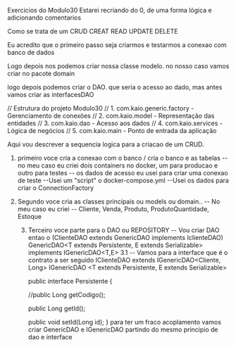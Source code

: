Exercicios do Modulo30
Estarei recriando do 0, de uma forma lógica e adicionando comentarios

Como se trata de um CRUD
CREAT
READ
UPDATE
DELETE

Eu acredito que o primeiro passo seja criarmos e testarmos a conexao com banco de dados

Logo depois nos podemos criar nossa classe modelo. no nosso caso vamos criar no pacote domain

logo depois podemos criar o DAO. que seria o acesso ao dado, mas antes vamos criar as interfacesDAO


// Estrutura do projeto Modulo30
// 1. com.kaio.generic.factory - Gerenciamento de conexões
// 2. com.kaio.model - Representação das entidades
// 3. com.kaio.dao - Acesso aos dados
// 4. com.kaio.services - Lógica de negócios
// 5. com.kaio.main - Ponto de entrada da aplicação

Aqui vou descrever a sequencia logica para a criacao de um CRUD. 
1. primeiro voce cria a conexao com o banco / cria o banco e as tabelas 
    -- no meu caso eu criei dois containers no docker, um para producao e outro para testes
    -- os dados de acesso eu usei para criar uma conexao de teste
--Usei um "script" o docker-compose.yml
--Usei os dados para criar o ConnectionFactory

2. Segundo voce cria as classes principais ou models ou domain..
    -- No meu caso eu criei 
        -- Cliente, Venda, Produto, ProdutoQuantidade, Estoque

   3. Terceiro voce parte para o DAO ou REPOSITORY
      -- Vou criar DAO entao o (ClienteDAO extends GenericDAO implements IclienteDAO)
                                                   GenericDAO<T extends Persistente, E extends Serializable> implements IGenericDAO<T,E>
         3.1 -- Vamos para a interface que é o contrato a ser seguido
                   IClienteDAO extends IGenericDAO<Cliente, Long>
                                       IGenericDAO <T extends Persistente, E extends Serializable>
   
      public interface Persistente {

      //public Long getCodigo();

      public Long getId();

      public void setId(Long id);
      }
para ter um fraco acoplamento vamos criar GenericDAO e IGenericDAO
partindo do mesmo principio de dao e interface

